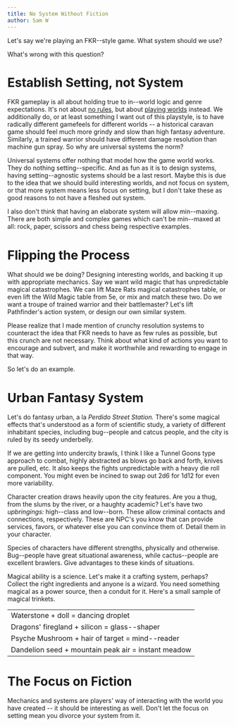 ```yaml
---
title: No System Without Fiction
author: Sam W
---
```



Let's say we're playing an FKR--style game. What system should we use?

What's wrong with this question?


# Establish Setting, not System

FKR gameplay is all about holding true to in--world logic and genre expectations. It's not about [no rules](https://aboleth-overlords.com/2021/08/11/fkr-its-not-the-amount-of-rules/), but about [playing worlds](https://d66kobolds.blogspot.com/2021/04/how-i-run-and-play-ultralight-game.html) instead. We additionally do, or at least something I want out of this playstyle, is to have radically different gamefeels for different worlds -- a historical caravan game should feel much more grindy and slow than high fantasy adventure. Similarly, a trained warrior should have different damage resolution than machine gun spray. So why are universal systems the norm?

Universal systems offer nothing that model how the game world works. They do nothing setting--specific. And as fun as it is to design systems, having setting--agnostic systems should be a last resort. Maybe this is due to the idea that we should build interesting worlds, and not focus on system, or that more system means less focus on setting, but I don't take these as good reasons to not have a fleshed out system. 

I also don't think that having an elaborate system will allow min--maxing. There are both simple and complex games which can't be min--maxed at all: rock, paper, scissors and chess being respective examples.

# Flipping the Process

What should we be doing? Designing interesting worlds, and backing it up with appropriate mechanics. Say we want wild magic that has unpredictable magical catastrophes. We can lift Maze Rats magical catastrophes table, or even lift the Wild Magic table from 5e, or mix and match these two. Do we want a troupe of trained warrior and their battlemaster? Let's lift Pathfinder's action system, or design our own similar system.

Please realize that I made mention of crunchy resolution systems to counteract the idea that FKR needs to have as few rules as possible, but this crunch are not necessary. Think about what kind of actions you want to encourage and subvert, and make it worthwhile and rewarding to engage in that way. 

So let's do an example.

# Urban Fantasy System

Let's do fantasy urban, a la *Perdido Street Station.* There's some magical effects that's understood as a form of scientific study, a variety of different inhabitant species, including bug--people and catcus people, and the city is ruled by its seedy underbelly.

If we are getting into undercity brawls, I think I like a Tunnel Goons type approach to combat, highly abstracted as blows go back and forth, knives are pulled, etc. It also keeps the fights unpredictable with a heavy die roll component. You might even be incined to swap out 2d6 for 1d12 for even more variability. 

Character creation draws heavily upon the city features. Are you a thug, from the slums by the river, or a haughty academic? Let's have two *upbringings:* high--class and low--born. These allow criminal contacts and connections, respectively. These are NPC's you know that can provide services, favors, or whatever else you can convince them of. Detail them in your character.

Species of characters have different strengths, physically and otherwise. Bug--people have great situational awareness, while cactus--people are excellent brawlers. Give advantages to these kinds of situations.

Magical ability is a science. Let's make it a crafting system, perhaps? Collect the right ingredients and anyone is a wizard. You need something magical as a power source, then a conduit for it. Here's a small sample of magical trinkets.

|                                                     |
|:----------------------------------------------------|
| Waterstone + doll = dancing droplet                 |
| Dragons' firegland + silicon = glass--shaper        |
| Psyche Mushroom + hair of target = mind--reader     |
| Dandelion seed + mountain peak air = instant meadow |


# The Focus on Fiction

Mechanics and systems are players' way of interacting with the world you have created -- it should be interesting as well. Don't let the focus on setting mean you divorce your system from it.






